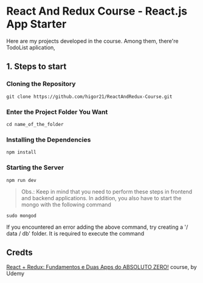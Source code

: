 # React And Redux Course - React.js App Starter

Here are my projects developed in the course. Among them, there're TodoList aplication, 

## 1. Steps to start

### Cloning the Repository

`git clone https://github.com/higor21/ReactAndRedux-Course.git`

### Enter the Project Folder You Want

`cd name_of_the_folder`

### Installing the Dependencies

`npm install`

### Starting the Server

`npm run dev`

> Obs.: Keep in mind that you need to perform these steps in frontend and backend applications. In addition, you also have to start the mongo with the following command

`sudo mongod`

If you encountered an error adding the above command, try creating a '/ data / db' folder. It is required to execute the command

## Credts

[React + Redux: Fundamentos e Duas Apps do ABSOLUTO ZERO!](https://www.udemy.com/react-redux-pt/) course, by Udemy
